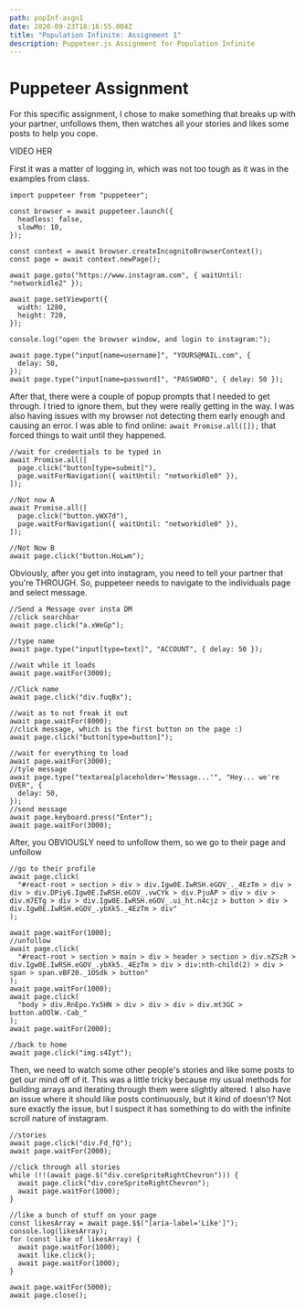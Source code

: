 ```yaml
---
path: popInf-asgn1
date: 2020-09-23T18:16:55.004Z
title: "Population Infinite: Assignment 1"
description: Puppeteer.js Assignment for Population Infinite
---
```

# Puppeteer Assignment

For this specific assignment, I chose to make something that breaks up with your partner, unfollows them, then watches all your stories and likes some posts to help you cope. 

VIDEO HER

First it was a matter of logging in, which was not too tough as it was in the examples from class.

```
import puppeteer from "puppeteer";

const browser = await puppeteer.launch({
  headless: false,
  slowMo: 10,
});

const context = await browser.createIncognitoBrowserContext();
const page = await context.newPage();

await page.goto("https://www.instagram.com", { waitUntil: "networkidle2" });

await page.setViewport({
  width: 1280,
  height: 720,
});

console.log("open the browser window, and login to instagram:");

await page.type("input[name=username]", "YOURS@MAIL.com", {
  delay: 50,
});
await page.type("input[name=password]", "PASSWORD", { delay: 50 });
```

After that, there were a couple of popup prompts that I needed to get through. I tried to ignore them, but they were really getting in the way. I was also having issues with my browser not detecting them early enough and causing an error. I was able to find online: ```await Promise.all([]);``` that forced things to wait until they happened. 

```
//wait for credentials to be typed in
await Promise.all([
  page.click("button[type=submit]"),
  page.waitForNavigation({ waitUntil: "networkidle0" }),
]);

//Not now A
await Promise.all([
  page.click("button.yWX7d"),
  page.waitForNavigation({ waitUntil: "networkidle0" }),
]);

//Not Now B
await page.click("button.HoLwm");
```
Obviously, after you get into instagram, you need to tell your partner that you're THROUGH. So, puppeteer needs to navigate to the individuals page and select message. 

```
//Send a Message over insta DM
//click searchbar
await page.click("a.xWeGp");

//type name
await page.type("input[type=text]", "ACCOUNT", { delay: 50 });

//wait while it loads
await page.waitFor(3000);

//Click name
await page.click("div.fuqBx");

//wait as to not freak it out
await page.waitFor(8000);
//click message, which is the first button on the page :)
await page.click("button[type=button]");

//wait for everything to load
await page.waitFor(3000);
//tyle message
await page.type("textarea[placeholder='Message...'", "Hey... we're OVER", {
  delay: 50,
});
//send message
await page.keyboard.press("Enter");
await page.waitFor(3000);
```
After, you OBVIOUSLY need to unfollow them, so we go to their page and unfollow

```
//go to their profile
await page.click(
  "#react-root > section > div > div.Igw0E.IwRSH.eGOV_._4EzTm > div > div > div.DPiy6.Igw0E.IwRSH.eGOV_.vwCYk > div.PjuAP > div > div > div.m7ETg > div > div.Igw0E.IwRSH.eGOV_.ui_ht.n4cjz > button > div > div.Igw0E.IwRSH.eGOV_.ybXk5._4EzTm > div"
);

await page.waitFor(1000);
//unfollow
await page.click(
  "#react-root > section > main > div > header > section > div.nZSzR > div.Igw0E.IwRSH.eGOV_.ybXk5._4EzTm > div > div:nth-child(2) > div > span > span.vBF20._1OSdk > button"
);
await page.waitFor(1000);
await page.click(
  "body > div.RnEpo.Yx5HN > div > div > div > div.mt3GC > button.aOOlW.-Cab_"
);
await page.waitFor(2000);

//back to home
await page.click("img.s4Iyt");
```
Then, we need to watch some other people's stories and like some posts to get our mind off of it. This was a little tricky because my usual methods for building arrays and iterating through them were slightly altered. I also have an issue where it should like posts continuously, but it kind of doesn't? Not sure exactly the issue, but I suspect it has something to do with the infinite scroll nature of instagram. 

```
//stories
await page.click("div.Fd_fQ");
await page.waitFor(2000);

//click through all stories
while (!!(await page.$("div.coreSpriteRightChevron"))) {
  await page.click("div.coreSpriteRightChevron");
  await page.waitFor(1000);
}

//like a bunch of stuff on your page
const likesArray = await page.$$("[aria-label='Like']");
console.log(likesArray);
for (const like of likesArray) {
  await page.waitFor(1000);
  await like.click();
  await page.waitFor(1000);
}

await page.waitFor(5000);
await page.close();
```
